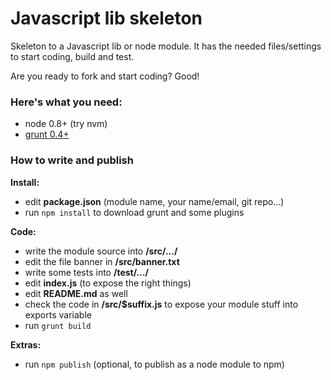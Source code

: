 # Javascript lib skeleton

Skeleton to a Javascript lib or node module.
It has the needed files/settings to start coding, build and test.

Are you ready to fork and start coding? Good!

### Here's what you need:

- node 0.8+ (try nvm)
- [grunt 0.4+](http://gruntjs.com/ "GruntJS")

### How to write and publish
**Install:**
- edit **package.json** (module name, your name/email, git repo...)
- run `npm install` to download grunt and some plugins

**Code:**
- write the module source into **/src/.../**
- edit the file banner in **/src/banner.txt**
- write some tests into **/test/.../**
- edit **index.js** (to expose the right things)
- edit **README.md** as well
- check the code in **/src/$suffix.js** to expose your module stuff into exports variable
- run `grunt build`

**Extras:**
- run `npm publish` (optional, to publish as a node module to npm)
